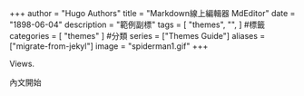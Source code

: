 
+++
author = "Hugo Authors"
title = "Markdown線上編輯器 MdEditor" 
date = "1898-06-04"
description = "範例副標"
tags = [
    "themes", 
    "",
] #標籤
categories = [
    "themes" 
] #分類
series = ["Themes Guide"]
aliases = ["migrate-from-jekyl"]
image = "spiderman1.gif" 
+++
<!-- Global site tag (gtag.js) - Google Analytics -->
<script async src="https://www.googletagmanager.com/gtag/js?id=G-FNDM35MCGM"></script>
<script>
  window.dataLayer = window.dataLayer || [];
  function gtag(){dataLayer.push(arguments);}
  gtag('js', new Date());

  gtag('config', 'G-FNDM35MCGM');
</script>
<span id="busuanzi_value_site_uv"></span>Views.  


內文開始
